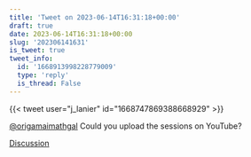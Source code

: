 ```yaml
---
title: 'Tweet on 2023-06-14T16:31:18+00:00'
draft: true
date: 2023-06-14T16:31:18+00:00
slug: '202306141631'
is_tweet: true
tweet_info:
  id: '1668913998228779009'
  type: 'reply'
  is_thread: False
---
```




{{< tweet user="j_lanier" id="1668747869388668929" >}}

[@origamaimathgal](https://x.com/origamaimathgal) Could you upload the sessions on YouTube?

[Discussion](https://x.com/sytelus/status/1668913998228779009)
